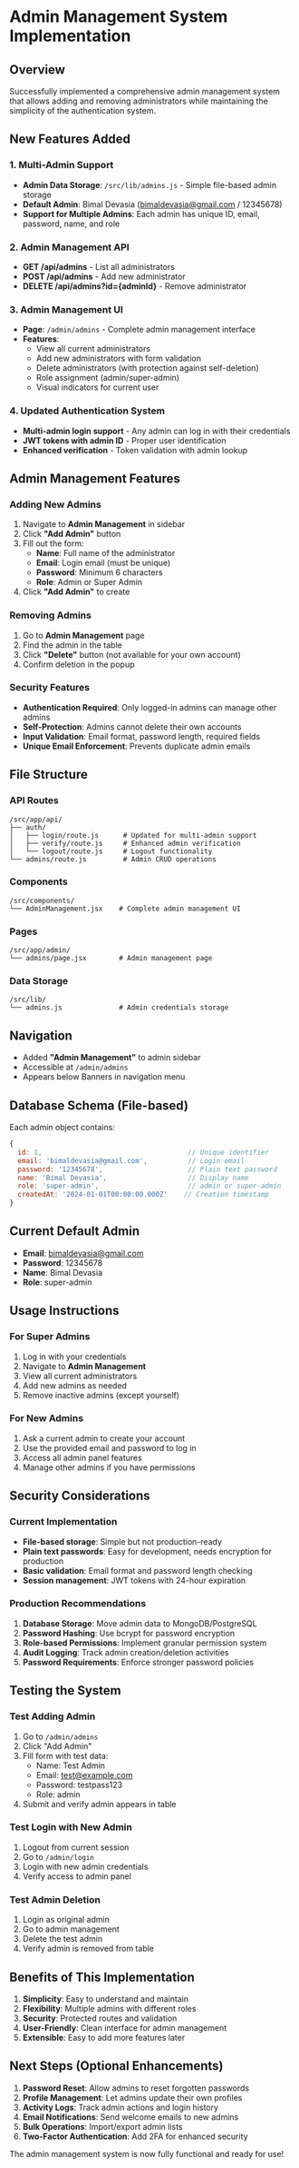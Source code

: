 # Admin Management System Implementation

## Overview
Successfully implemented a comprehensive admin management system that allows adding and removing administrators while maintaining the simplicity of the authentication system.

## New Features Added

### 1. Multi-Admin Support
- **Admin Data Storage**: `/src/lib/admins.js` - Simple file-based admin storage
- **Default Admin**: Bimal Devasia (bimaldevasia@gmail.com / 12345678)
- **Support for Multiple Admins**: Each admin has unique ID, email, password, name, and role

### 2. Admin Management API
- **GET /api/admins** - List all administrators
- **POST /api/admins** - Add new administrator
- **DELETE /api/admins?id={adminId}** - Remove administrator

### 3. Admin Management UI
- **Page**: `/admin/admins` - Complete admin management interface
- **Features**:
  - View all current administrators
  - Add new administrators with form validation
  - Delete administrators (with protection against self-deletion)
  - Role assignment (admin/super-admin)
  - Visual indicators for current user

### 4. Updated Authentication System
- **Multi-admin login support** - Any admin can log in with their credentials
- **JWT tokens with admin ID** - Proper user identification
- **Enhanced verification** - Token validation with admin lookup

## Admin Management Features

### Adding New Admins
1. Navigate to **Admin Management** in sidebar
2. Click **"Add Admin"** button
3. Fill out the form:
   - **Name**: Full name of the administrator
   - **Email**: Login email (must be unique)
   - **Password**: Minimum 6 characters
   - **Role**: Admin or Super Admin
4. Click **"Add Admin"** to create

### Removing Admins
1. Go to **Admin Management** page
2. Find the admin in the table
3. Click **"Delete"** button (not available for your own account)
4. Confirm deletion in the popup

### Security Features
- **Authentication Required**: Only logged-in admins can manage other admins
- **Self-Protection**: Admins cannot delete their own accounts
- **Input Validation**: Email format, password length, required fields
- **Unique Email Enforcement**: Prevents duplicate admin emails

## File Structure

### API Routes
```
/src/app/api/
├── auth/
│   ├── login/route.js      # Updated for multi-admin support
│   ├── verify/route.js     # Enhanced admin verification
│   └── logout/route.js     # Logout functionality
└── admins/route.js         # Admin CRUD operations
```

### Components
```
/src/components/
└── AdminManagement.jsx    # Complete admin management UI
```

### Pages
```
/src/app/admin/
└── admins/page.jsx        # Admin management page
```

### Data Storage
```
/src/lib/
└── admins.js              # Admin credentials storage
```

## Navigation
- Added **"Admin Management"** to admin sidebar
- Accessible at `/admin/admins`
- Appears below Banners in navigation menu

## Database Schema (File-based)
Each admin object contains:
```javascript
{
  id: 1,                                    // Unique identifier
  email: 'bimaldevasia@gmail.com',          // Login email
  password: '12345678',                     // Plain text password
  name: 'Bimal Devasia',                    // Display name
  role: 'super-admin',                      // admin or super-admin
  createdAt: '2024-01-01T00:00:00.000Z'    // Creation timestamp
}
```

## Current Default Admin
- **Email**: bimaldevasia@gmail.com
- **Password**: 12345678
- **Name**: Bimal Devasia
- **Role**: super-admin

## Usage Instructions

### For Super Admins
1. Log in with your credentials
2. Navigate to **Admin Management**
3. View all current administrators
4. Add new admins as needed
5. Remove inactive admins (except yourself)

### For New Admins
1. Ask a current admin to create your account
2. Use the provided email and password to log in
3. Access all admin panel features
4. Manage other admins if you have permissions

## Security Considerations

### Current Implementation
- **File-based storage**: Simple but not production-ready
- **Plain text passwords**: Easy for development, needs encryption for production
- **Basic validation**: Email format and password length checking
- **Session management**: JWT tokens with 24-hour expiration

### Production Recommendations
1. **Database Storage**: Move admin data to MongoDB/PostgreSQL
2. **Password Hashing**: Use bcrypt for password encryption
3. **Role-based Permissions**: Implement granular permission system
4. **Audit Logging**: Track admin creation/deletion activities
5. **Password Requirements**: Enforce stronger password policies

## Testing the System

### Test Adding Admin
1. Go to `/admin/admins`
2. Click "Add Admin"
3. Fill form with test data:
   - Name: Test Admin
   - Email: test@example.com
   - Password: testpass123
   - Role: admin
4. Submit and verify admin appears in table

### Test Login with New Admin
1. Logout from current session
2. Go to `/admin/login`
3. Login with new admin credentials
4. Verify access to admin panel

### Test Admin Deletion
1. Login as original admin
2. Go to admin management
3. Delete the test admin
4. Verify admin is removed from table

## Benefits of This Implementation

1. **Simplicity**: Easy to understand and maintain
2. **Flexibility**: Multiple admins with different roles
3. **Security**: Protected routes and validation
4. **User-Friendly**: Clean interface for admin management
5. **Extensible**: Easy to add more features later

## Next Steps (Optional Enhancements)

1. **Password Reset**: Allow admins to reset forgotten passwords
2. **Profile Management**: Let admins update their own profiles
3. **Activity Logs**: Track admin actions and login history
4. **Email Notifications**: Send welcome emails to new admins
5. **Bulk Operations**: Import/export admin lists
6. **Two-Factor Authentication**: Add 2FA for enhanced security

The admin management system is now fully functional and ready for use!
